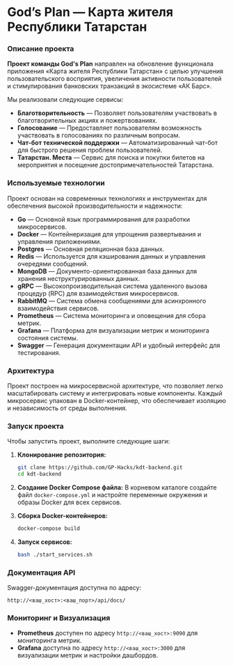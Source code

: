 # God’s Plan — Карта жителя Республики Татарстан

### Описание проекта

**Проект команды God's Plan** направлен на обновление функционала приложения «Карта жителя Республики Татарстан» с целью улучшения пользовательского восприятия, увеличения активности пользователей и стимулирования банковских транзакций в экосистеме «АК Барс». 

Мы реализовали следующие сервисы:
- **Благотворительность** — Позволяет пользователям участвовать в благотворительных акциях и пожертвованиях.
- **Голосование** — Предоставляет пользователям возможность участвовать в голосованиях по различным вопросам.
- **Чат-бот технической поддержки** — Автоматизированный чат-бот для быстрого решения проблем пользователей.
- **Татарстан. Места** — Сервис для поиска и покупки билетов на мероприятия и посещение достопримечательностей Татарстана.

### Используемые технологии

Проект основан на современных технологиях и инструментах для обеспечения высокой производительности и надежности:
- **Go** — Основной язык программирования для разработки микросервисов.
- **Docker** — Контейнеризация для упрощения развертывания и управления приложениями.
- **Postgres** — Основная реляционная база данных.
- **Redis** — Используется для кэширования данных и управления очередями сообщений.
- **MongoDB** — Документо-ориентированная база данных для хранения неструктурированных данных.
- **gRPC** — Высокопроизводительная система удаленного вызова процедур (RPC) для взаимодействия микросервисов.
- **RabbitMQ** — Система обмена сообщениями для асинхронного взаимодействия сервисов.
- **Prometheus** — Система мониторинга и оповещения для сбора метрик.
- **Grafana** — Платформа для визуализации метрик и мониторинга состояния системы.
- **Swagger** — Генерация документации API и удобный интерфейс для тестирования.

### Архитектура

Проект построен на микросервисной архитектуре, что позволяет легко масштабировать систему и интегрировать новые компоненты. Каждый микросервис упакован в Docker-контейнер, что обеспечивает изоляцию и независимость от среды выполнения.

### Запуск проекта

Чтобы запустить проект, выполните следующие шаги:

1. **Клонирование репозитория:**
    ```bash
    git clone https://github.com/GP-Hacks/kdt-backend.git
    cd kdt-backend
    ```

2. **Создание Docker Compose файла:**
    В корневом каталоге создайте файл `docker-compose.yml` и настройте переменные окружения и образы Docker для всех сервисов.

3. **Сборка Docker-контейнеров:**
    ```bash
    docker-compose build
    ```

4. **Запуск сервисов:**
    ```bash
    bash ./start_services.sh
    ```

### Документация API

Swagger-документация доступна по адресу:
```
http://<ваш_хост>:<ваш_порт>/api/docs/
```

### Мониторинг и Визуализация

- **Prometheus** доступен по адресу `http://<ваш_хост>:9090` для мониторинга метрик.
- **Grafana** доступна по адресу `http://<ваш_хост>:3000` для визуализации метрик и настройки дашбордов.
